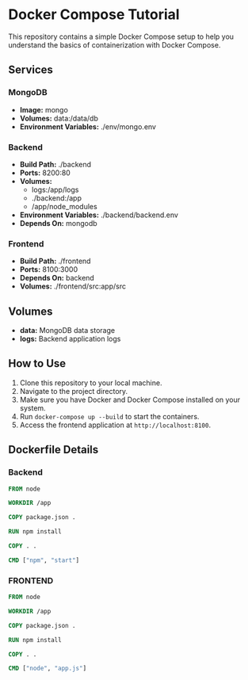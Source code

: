 # Docker Compose Tutorial

This repository contains a simple Docker Compose setup to help you understand the basics of containerization with Docker Compose.

## Services

### MongoDB

- **Image:** mongo
- **Volumes:** data:/data/db
- **Environment Variables:** ./env/mongo.env

### Backend

- **Build Path:** ./backend
- **Ports:** 8200:80
- **Volumes:**
  - logs:/app/logs
  - ./backend:/app
  - /app/node_modules
- **Environment Variables:** ./backend/backend.env
- **Depends On:** mongodb

### Frontend

- **Build Path:** ./frontend
- **Ports:** 8100:3000
- **Depends On:** backend
- **Volumes:** ./frontend/src:app/src

## Volumes

- **data:** MongoDB data storage
- **logs:** Backend application logs

## How to Use

1. Clone this repository to your local machine.
2. Navigate to the project directory.
3. Make sure you have Docker and Docker Compose installed on your system.
4. Run `docker-compose up --build` to start the containers.
5. Access the frontend application at `http://localhost:8100`.

## Dockerfile Details

### Backend

```Dockerfile
FROM node

WORKDIR /app

COPY package.json .

RUN npm install

COPY . .

CMD ["npm", "start"]
```

### FRONTEND

```Dockerfile
FROM node

WORKDIR /app

COPY package.json .

RUN npm install

COPY . .

CMD ["node", "app.js"]
```
